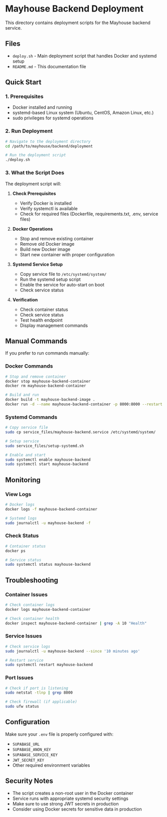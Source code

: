 # Mayhouse Backend Deployment

This directory contains deployment scripts for the Mayhouse backend service.

## Files

- `deploy.sh` - Main deployment script that handles Docker and systemd setup
- `README.md` - This documentation file

## Quick Start

### 1. Prerequisites

- Docker installed and running
- systemd-based Linux system (Ubuntu, CentOS, Amazon Linux, etc.)
- sudo privileges for systemd operations

### 2. Run Deployment

```bash
# Navigate to the deployment directory
cd /path/to/mayhouse/backend/deployment

# Run the deployment script
./deploy.sh
```

### 3. What the Script Does

The deployment script will:

1. **Check Prerequisites**

   - Verify Docker is installed
   - Verify systemctl is available
   - Check for required files (Dockerfile, requirements.txt, .env, service files)

2. **Docker Operations**

   - Stop and remove existing container
   - Remove old Docker image
   - Build new Docker image
   - Start new container with proper configuration

3. **Systemd Service Setup**

   - Copy service file to `/etc/systemd/system/`
   - Run the systemd setup script
   - Enable the service for auto-start on boot
   - Check service status

4. **Verification**
   - Check container status
   - Check service status
   - Test health endpoint
   - Display management commands

## Manual Commands

If you prefer to run commands manually:

### Docker Commands

```bash
# Stop and remove container
docker stop mayhouse-backend-container
docker rm mayhouse-backend-container

# Build and run
docker build -t mayhouse-backend-image .
docker run -d --name mayhouse-backend-container -p 8000:8000 --restart unless-stopped mayhouse-backend-image
```

### Systemd Commands

```bash
# Copy service file
sudo cp service_files/mayhouse-backend.service /etc/systemd/system/

# Setup service
sudo service_files/setup-systemd.sh

# Enable and start
sudo systemctl enable mayhouse-backend
sudo systemctl start mayhouse-backend
```

## Monitoring

### View Logs

```bash
# Docker logs
docker logs -f mayhouse-backend-container

# Systemd logs
sudo journalctl -u mayhouse-backend -f
```

### Check Status

```bash
# Container status
docker ps

# Service status
sudo systemctl status mayhouse-backend
```

## Troubleshooting

### Container Issues

```bash
# Check container logs
docker logs mayhouse-backend-container

# Check container health
docker inspect mayhouse-backend-container | grep -A 10 "Health"
```

### Service Issues

```bash
# Check service logs
sudo journalctl -u mayhouse-backend --since '10 minutes ago'

# Restart service
sudo systemctl restart mayhouse-backend
```

### Port Issues

```bash
# Check if port is listening
sudo netstat -tlnp | grep 8000

# Check firewall (if applicable)
sudo ufw status
```

## Configuration

Make sure your `.env` file is properly configured with:

- `SUPABASE_URL`
- `SUPABASE_ANON_KEY`
- `SUPABASE_SERVICE_KEY`
- `JWT_SECRET_KEY`
- Other required environment variables

## Security Notes

- The script creates a non-root user in the Docker container
- Service runs with appropriate systemd security settings
- Make sure to use strong JWT secrets in production
- Consider using Docker secrets for sensitive data in production

